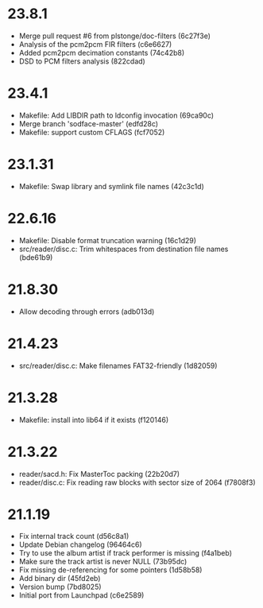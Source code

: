 # 23.8.1

 - Merge pull request #6 from plstonge/doc-filters (6c27f3e)
 - Analysis of the pcm2pcm FIR filters (c6e6627)
 - Added pcm2pcm decimation constants (74c42b8)
 - DSD to PCM filters analysis (822cdad)

# 23.4.1

 - Makefile: Add LIBDIR path to ldconfig invocation (69ca90c)
 - Merge branch 'sodface-master' (edfd28c)
 - Makefile: support custom CFLAGS (fcf7052)

# 23.1.31

 - Makefile: Swap library and symlink file names (42c3c1d)

# 22.6.16

 - Makefile: Disable format truncation warning (16c1d29)
 - src/reader/disc.c: Trim whitespaces from destination file names (bde61b9)

# 21.8.30

 - Allow decoding through errors (adb013d)

# 21.4.23

 - src/reader/disc.c: Make filenames FAT32-friendly (1d82059)

# 21.3.28

 - Makefile: install into lib64 if it exists (f120146)

# 21.3.22

 - reader/sacd.h: Fix MasterToc packing (22b20d7)
 - reader/disc.c: Fix reading raw blocks with sector size of 2064 (f7808f3)

# 21.1.19

 - Fix internal track count (d56c8a1)
 - Update Debian changelog (96464c6)
 - Try to use the album artist if track performer is missing (f4a1beb)
 - Make sure the track artist is never NULL (73b95dc)
 - Fix missing de-referencing for some pointers (1d58b58)
 - Add binary dir (45fd2eb)
 - Version bump (7bd8025)
 - Initial port from Launchpad (c6e2589)


